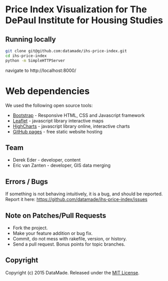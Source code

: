 # Price Index Visualization for The DePaul Institute for Housing Studies

## Running locally

``` bash
git clone git@github.com:datamade/ihs-price-index.git
cd ihs-price-index
python -m SimpleHTTPServer
```

navigate to http://localhost:8000/

# Web dependencies
We used the following open source tools:

* [Bootstrap](http://getbootstrap.com/) - Responsive HTML, CSS and Javascript framework
* [Leaflet](http://leafletjs.com/) - javascript library interactive maps
* [HighCharts](http://www.highcharts.com/) - javascript library online, interactive charts
* [GitHub pages](https://pages.github.com/) - free static website hosting

## Team

* Derek Eder - developer, content
* Eric van Zanten - developer, GIS data merging

## Errors / Bugs

If something is not behaving intuitively, it is a bug, and should be reported.
Report it here: https://github.com/datamade/ihs-price-index/issues

## Note on Patches/Pull Requests
 
* Fork the project.
* Make your feature addition or bug fix.
* Commit, do not mess with rakefile, version, or history.
* Send a pull request. Bonus points for topic branches.

## Copyright

Copyright (c) 2015 DataMade. Released under the [MIT License](https://github.com/datamade/ihs-price-index/blob/master/LICENSE).